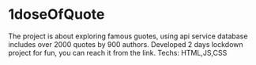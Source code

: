# 1doseOfQuote

The project is about exploring famous guotes, using api service database includes over 2000 quotes by 900 authors.
Developed 2 days lockdown project for fun, you can reach it from the link.
Techs: HTML,JS,CSS
